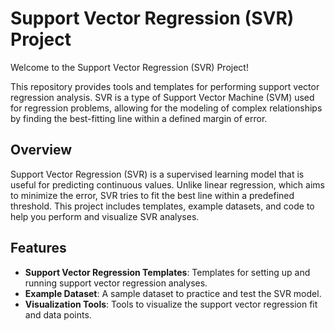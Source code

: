 # Support Vector Regression (SVR) Project

Welcome to the Support Vector Regression (SVR) Project!

This repository provides tools and templates for performing support vector regression analysis. SVR is a type of Support Vector Machine (SVM) used for regression problems, allowing for the modeling of complex relationships by finding the best-fitting line within a defined margin of error.

## Overview
Support Vector Regression (SVR) is a supervised learning model that is useful for predicting continuous values. Unlike linear regression, which aims to minimize the error, SVR tries to fit the best line within a predefined threshold. This project includes templates, example datasets, and code to help you perform and visualize SVR analyses.

## Features
- **Support Vector Regression Templates**: Templates for setting up and running support vector regression analyses.
- **Example Dataset**: A sample dataset to practice and test the SVR model.
- **Visualization Tools**: Tools to visualize the support vector regression fit and data points.

